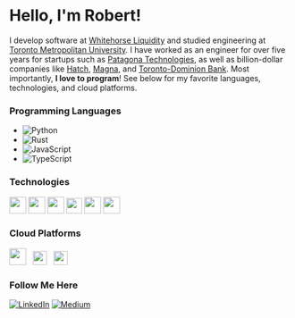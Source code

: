 # Hello, I'm Robert!

I develop software at <a href="https://www.whitehorseliquidity.com/">Whitehorse Liquidity</a> and studied engineering at <a href="https://www.torontomu.ca/">Toronto Metropolitan University</a>. I have worked as an engineer for over five years for startups such as <a href="https://patagona.ca/">Patagona Technologies</a>, as well as billion-dollar companies like <a href='https://hatch.com'>Hatch</a>, <a href='https://magna.com'>Magna</a>, and <a href="https://www.td.com/ca/en/about-td/">Toronto-Dominion Bank</a>. Most importantly, <b>I love to program</b>! See below for my favorite languages, technologies, and cloud platforms.

### Programming Languages

- ![Python](https://img.shields.io/badge/Python-3776AB?style=flat&logo=python&logoColor=white)
- ![Rust](https://img.shields.io/badge/Rust-000000?style=flat&logo=rust&logoColor=white)
- ![JavaScript](https://img.shields.io/badge/JavaScript-F7DF1E?style=flat&logo=javascript&logoColor=black)
- ![TypeScript](https://img.shields.io/badge/TypeScript-3178C6?style=flat&logo=typescript&logoColor=white)
  

 ### Technologies
<img src='https://upload.wikimedia.org/wikipedia/commons/3/39/Kubernetes_logo_without_workmark.svg' height='30'/> <img src='https://www.docker.com/wp-content/uploads/2022/03/vertical-logo-monochromatic.png' height='30'/> <img src='https://cdn4.iconfinder.com/data/icons/logos-3/600/React.js_logo-1024.png' height='30'/> <img src='https://upload.wikimedia.org/wikipedia/commons/thumb/9/95/Vue.js_Logo_2.svg/1024px-Vue.js_Logo_2.svg.png?20170919082558' height='28'/> <img src='https://upload.wikimedia.org/wikipedia/commons/3/38/Hadoop_logo_new.svg' height='30'/> <img src='https://upload.wikimedia.org/wikipedia/commons/f/f3/Apache_Spark_logo.svg' height='30'/>


### Cloud Platforms
<img src='https://cdn.worldvectorlogo.com/logos/amazon-web-services.svg' height='30'/> &nbsp; <img src='https://cdn.worldvectorlogo.com/logos/microsoft-azure-2.svg' height='25'/>  &nbsp; <img src='https://cdn.worldvectorlogo.com/logos/google-cloud-3.svg' height='25'/>

### Follow Me Here
<a href="https://www.linkedin.com/in/r-prater/" target="_blank"><img alt="LinkedIn" src="https://img.shields.io/badge/linkedin-%230077B5.svg?&style=for-the-badge&logo=linkedin&logoColor=white" /></a>
<a href="https://medium.com/@robcprater" target="_blank"><img alt="Medium" src="https://img.shields.io/badge/medium-%2312100E.svg?&style=for-the-badge&logo=medium&logoColor=white" /></a>
